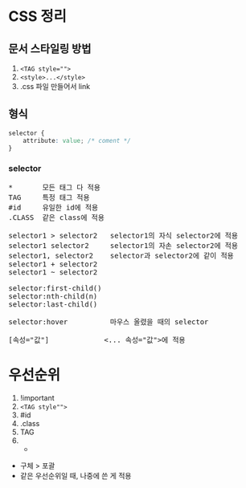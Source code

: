 # CSS 정리
## 문서 스타일링 방법
1. ```<TAG style="">```
2. ```<style>...</style>```
3. .css 파일 만들어서 link

## 형식
``` css
selector {
    attribute: value; /* coment */
}
```

### selector
<pre>
*       모든 태그 다 적용
TAG     특정 태그 적용
#id     유일한 id에 적용
.CLASS  같은 class에 적용

selector1 > selector2   selector1의 자식 selector2에 적용
selector1 selector2     selector1의 자손 selector2에 적용
selector1, selector2    selector과 selector2에 같이 적용
selector1 + selector2   
selector1 ~ selector2

selector:first-child()
selector:nth-child(n)
selector:last-child()

selector:hover          마우스 올렸을 때의 selector

[속성="값"]             <... 속성="값">에 적용
</pre>

# 우선순위
1. !important
2. ```<TAG style"">```
3. #id
4. .class
5. TAG
6. *
- 구체 > 포괄
- 같은 우선순위일 때, 나중에 쓴 게 적용